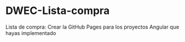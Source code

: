 # DWEC-Lista-compra
Lista de compra: Crear la GitHub Pages para los proyectos Angular que hayas implementado
